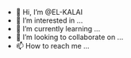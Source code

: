 - 👋 Hi, I’m @EL-KALAI
- 👀 I’m interested in ...
- 🌱 I’m currently learning ...
- 💞️ I’m looking to collaborate on ...
- 📫 How to reach me ...

<!---
EL-KALAI/EL-KALAI is a ✨ special ✨ repository because its `README.md` (this file) appears on your GitHub profile.
You can click the Preview link to take a look at your changes.
--->
